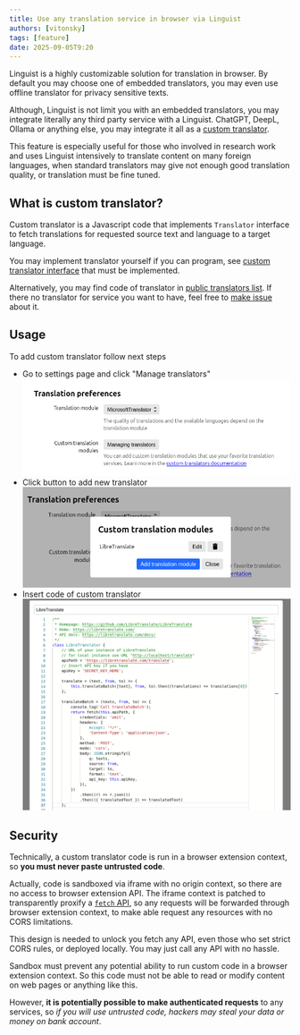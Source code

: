 ```yaml
---
title: Use any translation service in browser via Linguist
authors: [vitonsky]
tags: [feature]
date: 2025-09-05T9:20
---
```


Linguist is a highly customizable solution for translation in browser. By default you may choose one of embedded translators, you may even use offline translator for privacy sensitive texts.

Although, Linguist is not limit you with an embedded translators, you may integrate literally any third party service with a Linguist. ChatGPT, DeepL, Ollama or anything else, you may integrate it all as a [custom translator](/docs/CustomTranslator).

This feature is especially useful for those who involved in research work and uses Linguist intensively to translate content on many foreign languages, when standard translators may give not enough good translation quality, or translation must be fine tuned.

<!-- truncate -->

## What is custom translator?

Custom translator is a Javascript code that implements `Translator` interface to fetch translations for requested source text and language to a target language.

You may implement translator yourself if you can program, see [custom translator interface](/docs/CustomTranslator) that must be implemented.

Alternatively, you may find code of translator in [public translators list](https://github.com/translate-tools/linguist-translators). If there no translator for service you want to have, feel free to [make issue](https://github.com/translate-tools/linguist-translators/issues/new/choose) about it.

## Usage

To add custom translator follow next steps

- Go to settings page and click "Manage translators" ![](settings.png)
- Click button to add new translator ![](./custom-translators-list.png)
- Insert code of custom translator ![](./custom-translator-editor.png)


## Security

Technically, a custom translator code is run in a browser extension context, so **you must never paste untrusted code**.

Actually, code is sandboxed via iframe with no origin context, so there are no access to browser extension API. The iframe context is patched to transparently proxify a [`fetch` API](https://developer.mozilla.org/en-US/docs/Web/API/Fetch_API), so any requests will be forwarded through browser extension context, to make able request any resources with no CORS limitations.

This design is needed to unlock you fetch any API, even those who set strict CORS rules, or deployed locally. You may just call any API with no hassle.

Sandbox must prevent any potential ability to run custom code in a browser extension context. So this code must not be able to read or modify content on web pages or anything like this.

However, **it is potentially possible to make authenticated requests** to any services, so *if you will use untrusted code, hackers may steal your data or money on bank account*.